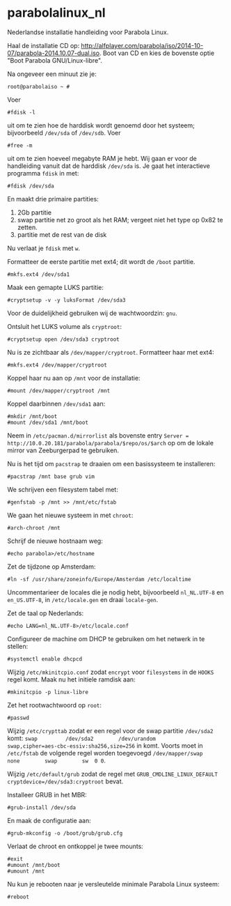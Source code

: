 parabolalinux_nl
================

Nederlandse installatie handleiding voor Parabola Linux.

Haal de installatie CD op: http://alfplayer.com/parabola/iso/2014-10-07/parabola-2014.10.07-dual.iso.
Boot van CD en kies de bovenste optie "Boot Parabola GNU/Linux-libre".

Na ongeveer een minuut zie je: 

	root@parabolaiso ~ # 

Voer 

	#fdisk -l

uit om te zien hoe de harddisk wordt genoemd door het systeem; bijvoorbeeld `/dev/sda` of `/dev/sdb`. Voer 

	#free -m 

uit om te zien hoeveel megabyte RAM je hebt.
Wij gaan er voor de handleiding vanuit dat de harddisk `/dev/sda` is. Je gaat het interactieve programma `fdisk` in met:

	#fdisk /dev/sda

En maakt drie primaire partities:

1. 2Gb partitie
2. swap partitie net zo groot als het RAM; vergeet niet het type op 0x82 te zetten.
3. partitie met de rest van de disk

Nu verlaat je `fdisk` met `w`.

Formatteer de eerste partitie met ext4; dit wordt de `/boot` partitie.

	#mkfs.ext4 /dev/sda1

Maak een gemapte LUKS partitie:

	#cryptsetup -v -y luksFormat /dev/sda3

Voor de duidelijkheid gebruiken wij de wachtwoordzin: `gnu`.

Ontsluit het LUKS volume als `cryptroot`:

	#cryptsetup open /dev/sda3 cryptroot


Nu is ze zichtbaar als `/dev/mapper/cryptroot`. Formatteer haar met ext4:

	#mkfs.ext4 /dev/mapper/cryptroot

Koppel haar nu aan op `/mnt` voor de installatie:

	#mount /dev/mapper/cryptroot /mnt

Koppel daarbinnen `/dev/sda1` aan:

	#mkdir /mnt/boot
	#mount /dev/sda1 /mnt/boot

Neem in `/etc/pacman.d/mirrorlist` als bovenste entry `Server = http://10.0.20.181/parabola/parabola/$repo/os/$arch` op om de lokale mirror van Zeeburgerpad te gebruiken.

Nu is het tijd om `pacstrap` te draaien om een basissysteem te installeren:

	#pacstrap /mnt base grub vim

We schrijven een filesystem tabel met:

	#genfstab -p /mnt >> /mnt/etc/fstab

We gaan het nieuwe systeem in met `chroot`:

	#arch-chroot /mnt

Schrijf de nieuwe hostnaam weg:

	#echo parabola>/etc/hostname

Zet de tijdzone op Amsterdam:

	#ln -sf /usr/share/zoneinfo/Europe/Amsterdam /etc/localtime

Uncommentarieer de locales die je nodig hebt, bijvoorbeeld `nl_NL.UTF-8` en `en_US.UTF-8`, in `/etc/locale.gen` en draai `locale-gen`.

Zet de taal op Nederlands:

	#echo LANG=nl_NL.UTF-8>/etc/locale.conf

Configureer de machine om DHCP te gebruiken om het netwerk in te stellen:

	#systemctl enable dhcpcd

Wijzig `/etc/mkinitcpio.conf` zodat `encrypt` voor `filesystems` in de `HOOKS` regel komt.
Maak nu het initiele ramdisk aan:

	#mkinitcpio -p linux-libre

Zet het rootwachtwoord op `root`:

	#passwd

Wijzig `/etc/crypttab` zodat er een regel voor de swap partitie `/dev/sda2` komt: `swap         /dev/sda2        /dev/urandom            swap,cipher=aes-cbc-essiv:sha256,size=256` in komt. Voorts moet in `/etc/fstab` de volgende regel worden toegevoegd `/dev/mapper/swap		none		swap		sw	0 0`.

Wijzig `/etc/default/grub` zodat de regel met `GRUB_CMDLINE_LINUX_DEFAULT` `cryptdevice=/dev/sda3:cryptroot` bevat.  

Installeer GRUB in het MBR:

	#grub-install /dev/sda

En maak de configuratie aan:

	#grub-mkconfig -o /boot/grub/grub.cfg

Verlaat de chroot en ontkoppel je twee mounts:

	#exit
	#umount /mnt/boot
	#umount /mnt

Nu kun je rebooten naar je versleutelde minimale Parabola Linux systeem:

	#reboot
